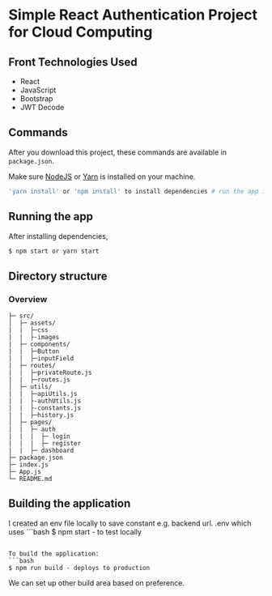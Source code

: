 # Simple React Authentication Project for Cloud Computing

## Front Technologies Used

- React
- JavaScript
- Bootstrap
- JWT Decode

## Commands

After you download this project, these commands are available in `package.json`.

Make sure [NodeJS](https://www.nodejs.org/) or [Yarn](https://www.yarnpkg.com) is installed on your machine.

```bash
'yarn install' or 'npm install' to install dependencies # run the app in development mode
```

## Running the app

After installing dependencies,

```bash
$ npm start or yarn start
```

## Directory structure

### Overview

```tree
├─ src/
│  ├─ assets/
|  |  ├─css
|  |  ├-images
|  ├─ components/
|  |  ├─Button
|  |  ├─inputField
|  ├─ routes/
|  |  ├─privateRoute.js
|  |  ├─routes.js
│  ├─ utils/
|  |  ├─apiUtils.js
|  |  ├-authUtils.js
|  |  ├-constants.js
|  |  ├─history.js
│  ├─ pages/
|  |  ├─ auth
|  |  |  ├─ login
|  |  |  ├─ register
|  |  ├─ dashboard
├─ package.json
├─ index.js
├─ App.js
└─ README.md
```

## Building the application

I created an env file locally to save constant e.g. backend url.
.env which uses ```bash
$ npm start - to test locally

````

To build the application:
```bash
$ npm run build - deploys to production
````

We can set up other build area based on preference.
